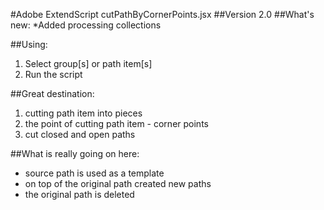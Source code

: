 #Adobe ExtendScript cutPathByCornerPoints.jsx
##Version 2.0
##What's new:
*Added processing collections

##Using:
1. Select group[s] or path item[s]
2. Run the script
 
##Great destination:
1. cutting path item into pieces
2. the point of cutting path item - corner points
3. cut closed and open paths

##What is really going on here:
* source path is used as a template
* on top of the original path created new paths
* the original path is deleted
